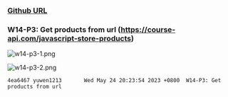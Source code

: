 ### [Github URL](https://github.com/yuwen1213/1112-1N-js-demo-211410740.git)

### W14-P3: Get products from url (https://course-api.com/javascript-store-products)

![w14-p3-1.png](https://hlbovfzvhsftjuylmwlc.supabase.co/storage/v1/object/public/demo-40/md_1N_img/w14-p3-1.png)

![w14-p3-2.png](https://hlbovfzvhsftjuylmwlc.supabase.co/storage/v1/object/public/demo-40/md_1N_img/w14-p3-2.png)

```
4ea6467 yuwen1213       Wed May 24 20:23:54 2023 +0800  W14-P3: Get products from url

```
